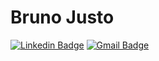 # Bruno Justo
[![Linkedin Badge](https://img.shields.io/badge/-bruno-justo-blue?style=flat-square&logo=Linkedin&logoColor=white&link=https://www.linkedin.com/in/brunohjs/)](https://www.linkedin.com/in/brunohjs/)
[![Gmail Badge](https://img.shields.io/badge/-brunohjs@gmail.com-c14438?style=flat-square&logo=Gmail&logoColor=white&link=mailto:brunohjs@gmail.com)](mailto:brunohjs@gmail.com)
